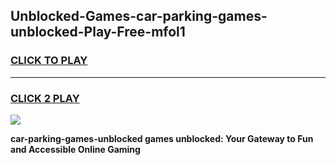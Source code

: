 
## Unblocked-Games-car-parking-games-unblocked-Play-Free-mfol1
<h3>
<a href="https://premium76.site?title=car-parking-games-unblocked&ref=10A">CLICK TO PLAY</a></h3>
<hr>

<h3>
<a href="https://premium76.site?title=car-parking-games-unblocked&ref=10A">CLICK 2 PLAY</a>
  
</h3>

<a href="https://premium76.site?title=car-parking-games-unblocked&ref=10A"><img src="https://clearcache.store/games.png"></a>


**car-parking-games-unblocked games unblocked: Your Gateway to Fun and Accessible Online Gaming**
